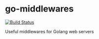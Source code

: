 # go-middlewares
[![Build Status](https://travis-ci.org/harnash/go-middlewares.svg?branch=master)](https://travis-ci.org/harnash/go-middlewares)

Useful middlewares for Golang web servers
